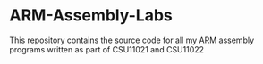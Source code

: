 # ARM-Assembly-Labs
This repository contains the source code for all my ARM assembly programs written as part of CSU11021 and CSU11022
